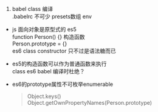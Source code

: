1. babel  class 编译<br>
  .babelrc 不可少 presets数组 env<br>
  - js 面向对象是原型式的 es5<br>
  function Person() {} 构造函数<br>
  Person.prototype = {}<br>
  es6 class constructor 只不过是语法糖而已<br>
  - es5的构造函数可以作为普通函数来执行<br>
    class es6 babel 编译时杜绝？<br>

  - es6的prototype属性不可枚举enumerable<br>
    >Object.keys()<br>
    >Object.getOwnPropertyNames(Person.prototype)